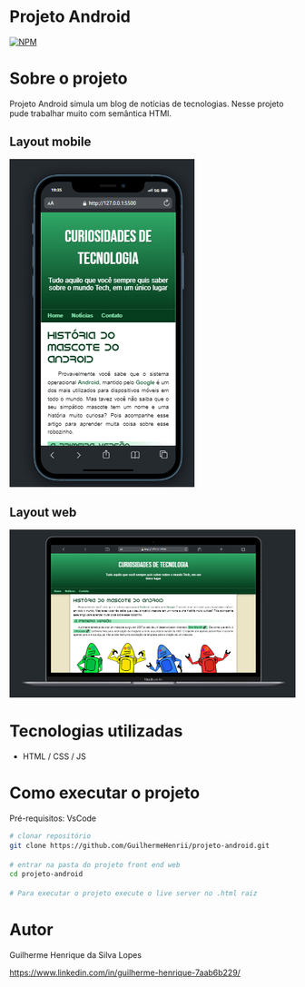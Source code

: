 # Projeto Android
[![NPM](https://img.shields.io/npm/l/react)](https://github.com/GuilhermeHenrii/projeto-android/blob/main/LICENSE)

# Sobre o projeto

Projeto Android simula um blog de notícias de tecnologias. Nesse projeto pude trabalhar muito com semântica HTMl.

## Layout mobile
![Mobile 1](./assets/projeto-android-mobile.PNG)

## Layout web
![Web 1](./assets/projeto-android-deskto.PNG)

# Tecnologias utilizadas
- HTML / CSS / JS

# Como executar o projeto
Pré-requisitos: VsCode

```bash
# clonar repositório
git clone https://github.com/GuilhermeHenrii/projeto-android.git

# entrar na pasta do projeto front end web
cd projeto-android

# Para executar o projeto execute o live server no .html raiz
```

# Autor

Guilherme Henrique da Silva Lopes

https://www.linkedin.com/in/guilherme-henrique-7aab6b229/
